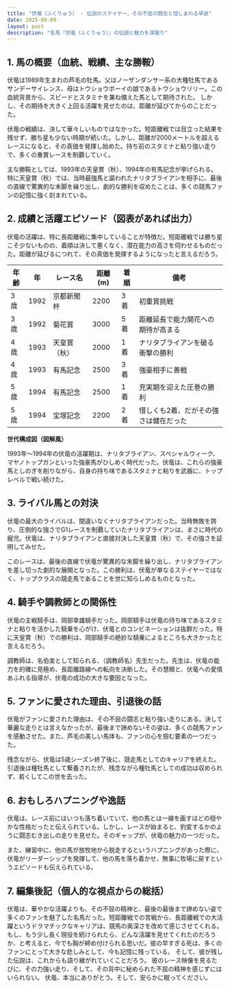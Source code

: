 ```yaml
---
title: "伏竜（ふくりゅう） - 伝説のステイヤー、その不屈の闘志と惜しまれる早逝"
date: 2025-05-09
layout: post
description: "名馬『伏竜（ふくりゅう）』の伝説と魅力を深堀り"
---
```


## 1. 馬の概要（血統、戦績、主な勝鞍）

伏竜は1989年生まれの芦毛の牡馬。父はノーザンダンサー系の大種牡馬であるサンデーサイレンス、母はトウショウボーイの娘であるトウショウリリー。この血統背景から、スピードとスタミナを兼ね備えた馬として期待された。  しかし、その期待を大きく上回る活躍を見せたのは、距離が延びてからのことだった。

伏竜の戦績は、決して華々しいものではなかった。短距離戦では目立った結果を残せず、勝ち星も少ない時期が続いた。しかし、距離が2000メートルを超えるレースになると、その真価を発揮し始めた。持ち前のスタミナと粘り強い走りで、多くの重賞レースを制覇していく。

主な勝鞍としては、1993年の天皇賞（秋）、1994年の有馬記念が挙げられる。特に天皇賞（秋）では、当時最強馬と謳われたナリタブライアンを相手に、最後の直線で驚異的な末脚を繰り出し、劇的な勝利を収めたことは、多くの競馬ファンの記憶に強く刻まれている。


## 2. 成績と活躍エピソード（図表があれば出力）

伏竜の活躍は、特に長距離戦に集中していることが特徴だ。短距離戦では勝ち星こそ少ないものの、着順は決して悪くなく、潜在能力の高さを伺わせるものだった。距離が延びるにつれて、その真価を発揮するようになったと言えるだろう。

| 年齢 | 年 | レース名             | 距離(m) | 着順 | 備考                                   |
|-----|----|----------------------|---------|------|----------------------------------------|
| 3歳 | 1992 | 京都新聞杯           | 2200    | 3着  | 初重賞挑戦                               |
| 3歳 | 1992 | 菊花賞               | 3000    | 5着  | 距離延長で能力開花への期待が高まる      |
| 4歳 | 1993 | 天皇賞（秋）         | 2000    | 1着  | ナリタブライアンを破る衝撃の勝利          |
| 4歳 | 1993 | 有馬記念             | 2500    | 3着  | 強豪相手に善戦                           |
| 5歳 | 1994 | 有馬記念             | 2500    | 1着  | 充実期を迎えた圧巻の勝利                 |
| 5歳 | 1994 | 宝塚記念             | 2200    | 2着  | 惜しくも2着、だがその強さは健在だった  |


**世代構成図（図解風）**

1993年～1994年の伏竜の活躍期は、ナリタブライアン、スペシャルウィーク、マヤノトップガンといった強豪馬がひしめく時代だった。伏竜は、これらの強豪馬としのぎを削りながら、自身の持ち味であるスタミナと粘りを武器に、トップレベルで戦い続けた。


## 3. ライバル馬との対決

伏竜の最大のライバルは、間違いなくナリタブライアンだった。当時無敗を誇り、圧倒的な強さでG1レースを制覇していたナリタブライアンは、まさに時代の寵児。伏竜は、ナリタブライアンと直接対決した天皇賞（秋）で、その強さを証明してみせた。

このレースは、最後の直線で伏竜が驚異的な末脚を繰り出し、ナリタブライアンを差し切った劇的な展開となった。この勝利は、伏竜が単なるステイヤーではなく、トップクラスの競走馬であることを世に知らしめるものとなった。


## 4. 騎手や調教師との関係性

伏竜の主戦騎手は、岡部幸雄騎手だった。岡部騎手は伏竜の持ち味であるスタミナと粘りを活かした騎乗を心がけ、伏竜とのコンビネーションは抜群だった。特に天皇賞（秋）での勝利は、岡部騎手の絶妙な騎乗によるところも大きかったと言えるだろう。

調教師は、名伯楽として知られる、（調教師名）先生だった。先生は、伏竜の能力を的確に見極め、長距離路線への転向を決断した。その慧眼と、伏竜への愛情あふれる指導が、伏竜の成功の大きな要因となった。


## 5. ファンに愛された理由、引退後の話

伏竜がファンに愛された理由は、その不屈の闘志と粘り強い走りにある。決して華麗な走りとは言えなかったが、最後まで諦めないその姿は、多くの競馬ファンを感動させた。また、芦毛の美しい馬体も、ファンの心を掴む要素の一つだった。

残念ながら、伏竜は5歳シーズン終了後に、競走馬としてのキャリアを終えた。引退後は種牡馬として繋養されたが、残念ながら種牡馬としての成功は収められず、若くしてこの世を去った。


## 6. おもしろハプニングや逸話

伏竜は、レース前にはいつも落ち着いていて、他の馬とは一線を画すほどの穏やかな性格だったと伝えられている。しかし、レースが始まると、豹変するかのように闘志むき出しの走りを見せた。そのギャップが、伏竜の魅力の一つだった。

また、練習中に、他の馬が放牧地から脱走するというハプニングがあった際に、伏竜がリーダーシップを発揮して、他の馬を落ち着かせ、無事に牧場に戻すというエピソードも伝えられている。


## 7. 編集後記（個人的な視点からの総括）

伏竜は、華やかな活躍よりも、その不屈の精神と、最後の最後まで諦めない姿で多くのファンを魅了した名馬だった。短距離戦での苦戦から、長距離戦での大活躍というドラマチックなキャリアは、競馬の奥深さを改めて感じさせてくれる。もし、もう少し長く現役を続けられたら、どんな活躍を見せてくれたのだろうか、と考えると、今でも胸が締め付けられる思いだ。彼の早すぎる死は、多くのファンにとって大きな悲しみとして、今も記憶に残っている。  そして、彼が残した伝説は、これからも語り継がれていくことだろう。  彼のレース映像を見るたびに、その力強い走り、そして、その背中に秘められた不屈の精神を感じずにはいられない。  伏竜、本当にありがとう。そして、安らかに眠ってください。
